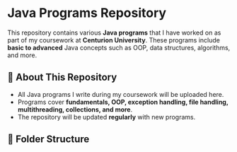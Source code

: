 # Java Programs Repository

This repository contains various **Java programs** that I have worked on as part of my coursework at **Centurion University**. These programs include **basic to advanced** Java concepts such as OOP, data structures, algorithms, and more.

## 📌 About This Repository
- All Java programs I write during my coursework will be uploaded here.
- Programs cover **fundamentals, OOP, exception handling, file handling, multithreading, collections, and more**.
- The repository will be updated **regularly** with new programs.

## 📂 Folder Structure
